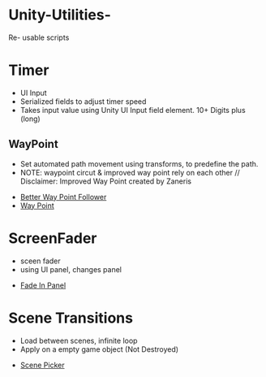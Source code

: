 # Unity-Utilities-
Re- usable scripts

# Timer 
- UI Input 
- Serialized fields to adjust timer speed
- Takes input value using Unity UI Input field element. 10+ Digits plus (long) 


## WayPoint 

- Set automated path movement using transforms, to predefine the path.
- NOTE:  waypoint circut  & improved way point rely on each other //  
 Disclaimer: Improved Way Point created by Zaneris
 
*  [Better Way Point Follower](BetterWaypointFollower.cs)
* [Way Point](WaypointCircuit.cs)

  
# ScreenFader
  
  - sceen fader 
  - using UI panel, changes panel 
  *  [Fade In Panel](FadeIn.cs)
  
  # Scene Transitions
  
  - Load between scenes, infinite loop  
  - Apply on a empty game object (Not Destroyed) 
  *  [Scene Picker](ScenePicker.cs)
